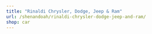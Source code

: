 ```yaml
---
title: "Rinaldi Chrysler, Dodge, Jeep & Ram"
url: /shenandoah/rinaldi-chrysler-dodge-jeep-and-ram/
shop: car
---
```

